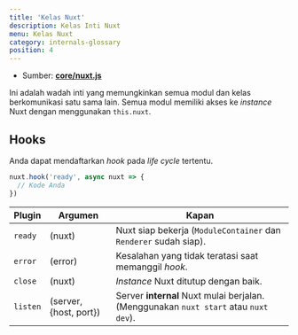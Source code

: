 ```yaml
---
title: 'Kelas Nuxt'
description: Kelas Inti Nuxt
menu: Kelas Nuxt
category: internals-glossary
position: 4
---
```


- Sumber: **[core/nuxt.js](https://github.com/nuxt/nuxt.js/blob/dev/packages/core/src/nuxt.js)**

Ini adalah wadah inti yang memungkinkan semua modul dan kelas berkomunikasi satu sama lain. Semua modul memiliki akses ke _instance_ Nuxt dengan menggunakan `this.nuxt`.

## Hooks

Anda dapat mendaftarkan _hook_ pada _life cycle_ tertentu.

```js
nuxt.hook('ready', async nuxt => {
  // Kode Anda
})
```

| Plugin | Argumen | Kapan |
| --- | --- | --- |
| `ready` | (nuxt) | Nuxt siap bekerja (`ModuleContainer` dan `Renderer` sudah siap). |
| `error` | (error) | Kesalahan yang tidak teratasi saat memanggil _hook_. |
| `close` | (nuxt) | _Instance_ Nuxt ditutup dengan baik. |
| `listen` | (server, {host, port}) | Server **internal** Nuxt mulai berjalan. (Menggunakan `nuxt start` atau `nuxt dev`). |